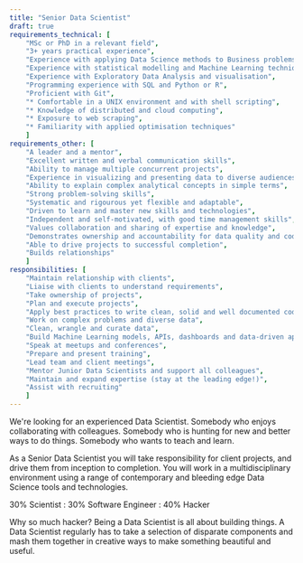 ```yaml
---
title: "Senior Data Scientist"
draft: true
requirements_technical: [
	"MSc or PhD in a relevant field",
	"3+ years practical experience",
	"Experience with applying Data Science methods to Business problems",
	"Experience with statistical modelling and Machine Learning techniques",
	"Experience with Exploratory Data Analysis and visualisation",
	"Programming experience with SQL and Python or R",
	"Proficient with Git",
	"* Comfortable in a UNIX environment and with shell scripting",
	"* Knowledge of distributed and cloud computing",
	"* Exposure to web scraping",
	"* Familiarity with applied optimisation techniques"
	]
requirements_other: [
	"A leader and a mentor",
	"Excellent written and verbal communication skills",
	"Ability to manage multiple concurrent projects",
	"Experience in visualizing and presenting data to diverse audiences",
	"Ability to explain complex analytical concepts in simple terms",
	"Strong problem-solving skills",
	"Systematic and rigourous yet flexible and adaptable",
	"Driven to learn and master new skills and technologies",
	"Independent and self-motivated, with good time management skills",
	"Values collaboration and sharing of expertise and knowledge",
	"Demonstrates ownership and accountability for data quality and code",
	"Able to drive projects to successful completion",
	"Builds relationships"
	]
responsibilities: [
	"Maintain relationship with clients",
	"Liaise with clients to understand requirements",
	"Take ownership of projects",
	"Plan and execute projects",
	"Apply best practices to write clean, solid and well documented code",
	"Work on complex problems and diverse data",
	"Clean, wrangle and curate data",
	"Build Machine Learning models, APIs, dashboards and data-driven apps",
	"Speak at meetups and conferences",
	"Prepare and present training",
	"Lead team and client meetings",
	"Mentor Junior Data Scientists and support all colleagues",
	"Maintain and expand expertise (stay at the leading edge!)",
	"Assist with recruiting"
	]
---
```


We're looking for an experienced Data Scientist. Somebody who enjoys collaborating with colleagues. Somebody who is hunting for new and better ways to do things. Somebody who wants to teach and learn.

As a Senior Data Scientist you will take responsibility for client projects, and drive them from inception to completion. You will work in a multidisciplinary environment using a range of contemporary and bleeding edge Data Science tools and technologies.

<p class="lead">30% Scientist : 30% Software Engineer : 40% Hacker</p>

Why so much hacker? Being a Data Scientist is all about building things. A Data Scientist regularly has to take a selection of disparate components and mash them together in creative ways to make something beautiful and useful.
